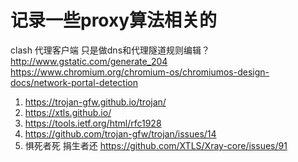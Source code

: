 # 记录一些proxy算法相关的

clash 代理客户端
只是做dns和代理隧道规则编辑？
http://www.gstatic.com/generate_204
https://www.chromium.org/chromium-os/chromiumos-design-docs/network-portal-detection


1. https://trojan-gfw.github.io/trojan/
2. https://xtls.github.io/
3. https://tools.ietf.org/html/rfc1928
4. https://github.com/trojan-gfw/trojan/issues/14
5. 惧死者死 捐生者还 https://github.com/XTLS/Xray-core/issues/91
